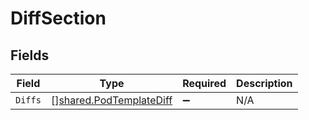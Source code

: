# DiffSection


## Fields

| Field                                                              | Type                                                               | Required                                                           | Description                                                        |
| ------------------------------------------------------------------ | ------------------------------------------------------------------ | ------------------------------------------------------------------ | ------------------------------------------------------------------ |
| `Diffs`                                                            | [][shared.PodTemplateDiff](../../models/shared/podtemplatediff.md) | :heavy_minus_sign:                                                 | N/A                                                                |